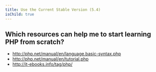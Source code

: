 ```yaml
---
title: Use the Current Stable Version (5.4)
isChild: true
---
```


## Which resources can help me to start learning PHP from scratch?

* http://php.net/manual/en/language.basic-syntax.php
* http://php.net/manual/en/tutorial.php
* http://it-ebooks.info/tag/php/